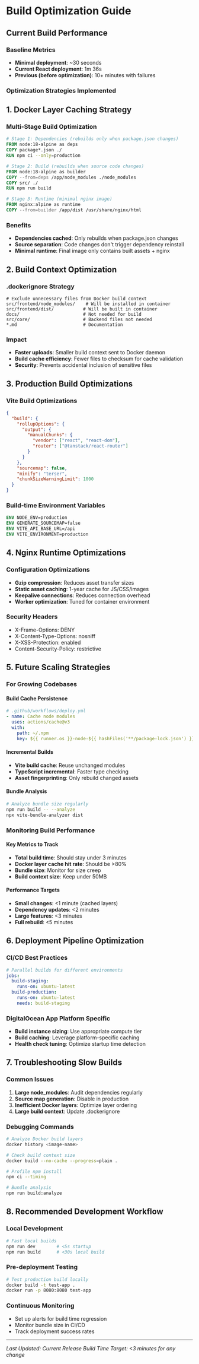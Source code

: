 # Build Optimization Guide

## Current Build Performance

### Baseline Metrics

- **Minimal deployment**: ~30 seconds
- **Current React deployment**: 1m 36s
- **Previous (before optimization)**: 10+ minutes with failures

### Optimization Strategies Implemented

## 1. Docker Layer Caching Strategy

### Multi-Stage Build Optimization

```dockerfile
# Stage 1: Dependencies (rebuilds only when package.json changes)
FROM node:18-alpine as deps
COPY package*.json ./
RUN npm ci --only=production

# Stage 2: Build (rebuilds when source code changes)  
FROM node:18-alpine as builder
COPY --from=deps /app/node_modules ./node_modules
COPY src/ ./
RUN npm run build

# Stage 3: Runtime (minimal nginx image)
FROM nginx:alpine as runtime
COPY --from=builder /app/dist /usr/share/nginx/html
```

### Benefits

- **Dependencies cached**: Only rebuilds when package.json changes
- **Source separation**: Code changes don't trigger dependency reinstall
- **Minimal runtime**: Final image only contains built assets + nginx

## 2. Build Context Optimization

### .dockerignore Strategy

```
# Exclude unnecessary files from Docker build context
src/frontend/node_modules/    # Will be installed in container
src/frontend/dist/           # Will be built in container
docs/                        # Not needed for build
src/core/                    # Backend files not needed
*.md                         # Documentation
```

### Impact

- **Faster uploads**: Smaller build context sent to Docker daemon
- **Build cache efficiency**: Fewer files to checksum for cache validation
- **Security**: Prevents accidental inclusion of sensitive files

## 3. Production Build Optimizations

### Vite Build Optimizations

```json
{
  "build": {
    "rollupOptions": {
      "output": {
        "manualChunks": {
          "vendor": ["react", "react-dom"],
          "router": ["@tanstack/react-router"]
        }
      }
    },
    "sourcemap": false,
    "minify": "terser",
    "chunkSizeWarningLimit": 1000
  }
}
```

### Build-time Environment Variables

```dockerfile
ENV NODE_ENV=production
ENV GENERATE_SOURCEMAP=false
ENV VITE_API_BASE_URL=/api
ENV VITE_ENVIRONMENT=production
```

## 4. Nginx Runtime Optimizations

### Configuration Optimizations

- **Gzip compression**: Reduces asset transfer sizes
- **Static asset caching**: 1-year cache for JS/CSS/images
- **Keepalive connections**: Reduces connection overhead
- **Worker optimization**: Tuned for container environment

### Security Headers

- X-Frame-Options: DENY
- X-Content-Type-Options: nosniff  
- X-XSS-Protection: enabled
- Content-Security-Policy: restrictive

## 5. Future Scaling Strategies

### For Growing Codebases

#### Build Cache Persistence

```yaml
# .github/workflows/deploy.yml
- name: Cache node modules
  uses: actions/cache@v3
  with:
    path: ~/.npm
    key: ${{ runner.os }}-node-${{ hashFiles('**/package-lock.json') }}
```

#### Incremental Builds

- **Vite build cache**: Reuse unchanged modules
- **TypeScript incremental**: Faster type checking
- **Asset fingerprinting**: Only rebuild changed assets

#### Bundle Analysis

```bash
# Analyze bundle size regularly
npm run build -- --analyze
npx vite-bundle-analyzer dist
```

### Monitoring Build Performance

#### Key Metrics to Track

- **Total build time**: Should stay under 3 minutes
- **Docker layer cache hit rate**: Should be >80%
- **Bundle size**: Monitor for size creep
- **Build context size**: Keep under 50MB

#### Performance Targets

- **Small changes**: <1 minute (cached layers)
- **Dependency updates**: <2 minutes  
- **Large features**: <3 minutes
- **Full rebuild**: <5 minutes

## 6. Deployment Pipeline Optimization

### CI/CD Best Practices

```yaml
# Parallel builds for different environments
jobs:
  build-staging:
    runs-on: ubuntu-latest
  build-production:
    runs-on: ubuntu-latest
    needs: build-staging
```

### DigitalOcean App Platform Specific

- **Build instance sizing**: Use appropriate compute tier
- **Build caching**: Leverage platform-specific caching
- **Health check tuning**: Optimize startup time detection

## 7. Troubleshooting Slow Builds

### Common Issues

1. **Large node_modules**: Audit dependencies regularly
2. **Source map generation**: Disable in production
3. **Inefficient Docker layers**: Optimize layer ordering
4. **Large build context**: Update .dockerignore

### Debugging Commands

```bash
# Analyze Docker build layers
docker history <image-name>

# Check build context size
docker build --no-cache --progress=plain .

# Profile npm install
npm ci --timing

# Bundle analysis
npm run build:analyze
```

## 8. Recommended Development Workflow

### Local Development

```bash
# Fast local builds
npm run dev        # <5s startup
npm run build      # <30s local build
```

### Pre-deployment Testing

```bash
# Test production build locally
docker build -t test-app .
docker run -p 8080:8080 test-app
```

### Continuous Monitoring

- Set up alerts for build time regression
- Monitor bundle size in CI/CD
- Track deployment success rates

---

*Last Updated: Current Release*
*Build Time Target: <3 minutes for any change*
